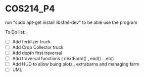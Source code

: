 # COS214_P4

run "sudo apt-get install libsfml-dev" to be able use the program

To Do list:
- [ ] Add fertilizer truck
- [ ] Add Crop Collector truck
- [ ] Add depth first traversal
- [ ] Add traversal functions ( nextFarm() , end() ...etc)
- [ ] Add HUD to allow buing plots , extrabarns and managing farm
- [ ] UML
